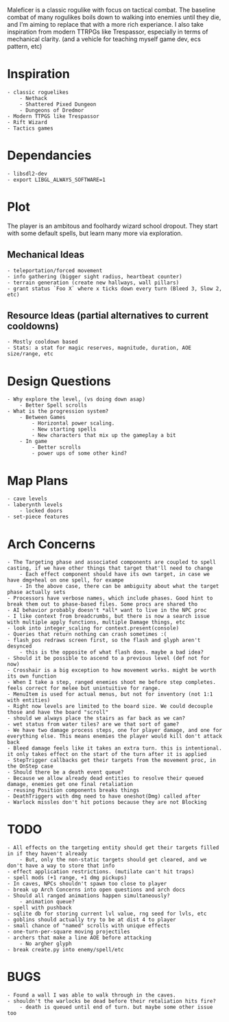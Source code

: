 
Maleficer is a classic rogulike with focus on tactical combat.
The baseline combat of many rogulikes boils down to walking into enemies until they die, and I'm aiming to replace that with a more rich experiance.
I also take inspiration from modern TTRPGs like Trespassor, especially in terms of mechanical clarity. 
(and a vehicle for teaching myself game dev, ecs pattern, etc)

# Inspiration
	- classic roguelikes
		- Nethack
		- Shattered Pixed Dungeon
		- Dungeons of Dredmor
	- Modern TTPGS like Trespassor
	- Rift Wizard
	- Tactics games

# Dependancies
	- libsdl2-dev
	- export LIBGL_ALWAYS_SOFTWARE=1

# Plot
The player is an ambitous and foolhardy wizard school dropout. They start with some default spells, but learn many more via exploration.

## Mechanical Ideas
	- teleportation/forced movement
	- info gathering (bigger sight radius, heartbeat counter)
	- terrain generation (create new hallways, wall pillars)
	- grant status `Foo X` where x ticks down every turn (Bleed 3, Slow 2, etc)


## Resource Ideas (partial alternatives to current cooldowns)
	- Mostly cooldown based
	- Stats: a stat for magic reserves, magnitude, duration, AOE size/range, etc

# Design Questions
	- Why explore the level, (vs doing down asap)
		- Better Spell scrolls
	- What is the progression system?
		- Between Games
			- Horizontal power scaling.
			- New starting spells
			- New characters that mix up the gameplay a bit
		- In game
			- Better scrolls
			- power ups of some other kind?

# Map Plans
	- cave levels
	- laberynth levels
		- locked doors
	- set-piece features

# Arch Concerns
	- The Targeting phase and associated components are coupled to spell casting, if we have other things that target that'll need to change
		- Each effect component should have its own target, in case we have dmg+heal on one spell, for exampe
		- In the above case, there can be ambiguity about what the target phase actually sets
	- Processors have verbose names, which include phases. Good hint to break them out to phase-based files. Some procs are shared tho
	- AI behavior probably doesn't *all* want to live in the NPC proc
	- I like context from breadcrumbs, but there is now a search issue with multiple apply functions, multiple Damage things, etc
	- look into integer_scaling for context.present(console)
	- Queries that return nothing can crash sometimes :(
	- flash_pos redraws screen first, so the flash and glyph aren't desynced
		- this is the opposite of what flash does. maybe a bad idea?
	- Should it be possible to ascend to a previous level (def not for now)
	- Crosshair is a big exception to how movement works. might be worth its own function
	- When I take a step, ranged enemies shoot me before step completes. feels correct for melee but unintuitive for range.
	- MenuItem is used for actual menus, but not for inventory (not 1:1 with entities)
	- Right now levels are limited to the board size. We could decouple those and have the board "scroll"
	- should we always place the stairs as far back as we can?
	- wet status from water tiles? are we that sort of game?
	- We have two damage process steps, one for player damage, and one for everything else. This means enemies the player would kill don't attack back
	- Bleed damage feels like it takes an extra turn. this is intentional. it only takes effect on the start of the turn after it is applied
	- StepTrigger callbacks get their targets from the movement proc, in the OnStep case
	- Should there be a death event queue?
	- Because we allow already dead entities to resolve their queued damage, enemies get one final retaliation
	- reusing Position components breaks things
	- DeathTriggers with dmg need to have oneshot(Dmg) called after
	- Warlock missles don't hit potions because they are not Blocking
# TODO
	- All effects on the targeting entity should get their targets filled in if they haven't already
		- But, only the non-static targets should get cleared, and we don't have a way to store that info
	- effect application restrictions. (mutilate can't hit traps)
	- spell mods (+1 range, +1 dmg pickups)
	- In caves, NPCs shouldn't spawn too close to player
	- break up Arch Concerns into open questions and arch docs
	- Should all ranged animations happen simultaneously?
		- animation queue?
	- spell with pushback
	- sqlite db for storing current lvl value, rng seed for lvls, etc
	- goblins should actually try to be at dist 4 to player
	- small chance of "named" scrolls with unique effects
	- one-turn-per-square moving projectiles
	- archers that make a line AOE before attacking
		- No argher glyph
	- break create.py into enemy/spell/etc
# BUGS
	- Found a wall I was able to walk through in the caves.
	- shouldn't the warlocks be dead before their retaliation hits fire?
		- death is queued until end of turn. but maybe some other issue too
